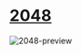 # [2048](https://youtu.be/XM2n1gu4530)



![2048-preview](https://user-images.githubusercontent.com/78777681/163065518-e4588997-1dde-45b7-a9a6-a7dafcbdf672.png)
